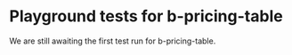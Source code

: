 # Playground tests for b-pricing-table
We are still awaiting the first test run for b-pricing-table.
